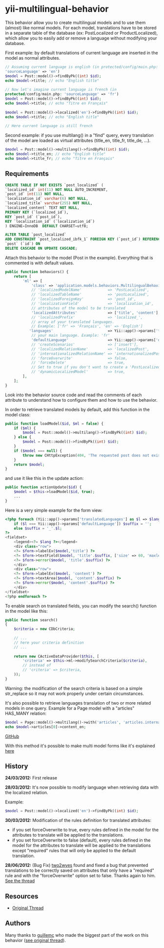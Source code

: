 yii-multilingual-behavior
=========================

This behavior allow you to create multilingual models and to use them
(almost) like normal models. For each model, translations have to be
stored in a separate table of the database (ex: PostLocalized or
ProductLocalized), which allow you to easily add or remove a language without
modifying your database.

First example: by default translations of current language are inserted
in the model as normal attributes.


```php
// Assuming current language is english (in protected/config/main.php:
'sourceLanguage' => 'en')
$model = Post::model()->findByPk((int) $id);
echo $model->title; // echo "English title"
 
// Now let's imagine current language is french (in
protected/config/main.php: 'sourceLanguage' => 'fr')
$model = Post::model()->findByPk((int) $id);
echo $model->title; // echo "Titre en Français"
 
$model = Post::model()->localized('en')->findByPk((int) $id);
echo $model->title; // echo "English title"
 
// Here current language is still french
```


Second example: if you use multilang() in a "find" query, every
translation of the model are loaded as virtual attributes (title_en,
title_fr, title_de, ...).


```php
$model = Post::model()->multilang()->findByPk((int) $id);
echo $model->title_en; // echo "English title"
echo $model->title_fr; // echo "Titre en Français"
```


Requirements
------------


```sql
CREATE TABLE IF NOT EXISTS `post_localized` (
`localized_id` int(11) NOT NULL AUTO_INCREMENT,
`post_id` int(11) NOT NULL,
`localization_id` varchar(6) NOT NULL,
`localized_title` varchar(255) NOT NULL,
`localized_content` TEXT NOT NULL,
PRIMARY KEY (`localized_id`),
KEY `post_id` (`post_id`),
KEY `localization_id` (`localization_id`)
) ENGINE=InnoDB  DEFAULT CHARSET=utf8;

ALTER TABLE `post_localized`
ADD CONSTRAINT `post_localized_ibfk_1` FOREIGN KEY (`post_id`) REFERENCES
`post` (`id`) ON
DELETE CASCADE ON UPDATE CASCADE;
```


Attach this behavior to the model (Post in the example). Everything that
is commented is with default values.


```php
public function behaviors() {
    return [
        'ml' => [
            'class' => 'application.models.behaviors.MultilingualBehavior',
            // 'localizedModelName'            => 'PostLocalized',
            // 'localizedTableName'            => 'postLocalized',
            // 'localizedForeignKey'           => 'post_id',
            // 'localizationField'             => 'localization_id',
            // attributes of the model to be translated
            'localizedAttributes'              => ['title', 'content'],
            // 'localizedPrefix'               => 'localized_',
            // array of your translated languages.
            // Example: ['fr' => 'Français', 'en' => 'English'] 
           'languages'                         => Yii::app()->params['translatedLanguages'],
            // your main language. Example: 'fr'
            'defaultLanguage'                  => Yii::app()->params['defaultLanguage'],
            // 'createScenarios'               => ['insert'],
            // 'localizedRelationName'         => 'localizedPost',
            // 'internationalizedRelationName' => 'internationalizedPost',
            // 'forceOverwrite'                => false,
            // 'forceDelete'                   => true, 
            // Set to true if you don't want to create a 'PostLocalized.php' in your models folder
            // 'dynamicLocalizedModel'         => true,
        ],
    ];
}
```


Look into the behavior source code and read the comments of each
attribute to understand how to configure them and how to use the
behavior.

In order to retrieve translated models by default, add this function in
the model class:


```php
public function loadModel($id, $ml = false) {
    if ($ml) {
        $model = Post::model()->multilang()->findByPk((int) $id);
    } else {
        $model = Post::model()->findByPk((int) $id);
    }
    if ($model === null) {
        throw new CHttpException(404, 'The requested post does not exist.');
    }
    return $model;
}
```


and use it like this in the update action:


```php
public function actionUpdate($id) {
    $model = $this->loadModel($id, true);
    ...
}
```


Here is a very simple example for the form view: 


```php
<?php foreach (Yii::app()->params['translatedLanguages'] as $l => $lang):
    if ($l === Yii::app()->params['defaultLanguage']) $suffix = '';
    else $suffix = '_'.$l;
?>
<fieldset>
    <legend><?= $lang ?></legend> 
    <div class="row">
    <?= $form->labelEx($model,'title') ?>
    <?= $form->textField($model, 'title'.$suffix, ['size' => 60, 'maxlength' => 255]) ?>
    <?= $form->error($model, 'title'.$suffix) ?>
    </div>
    <div class="row">
    <?= $form->labelEx($model, 'content') ?>
    <?= $form->textArea($model, 'content'.$suffix) ?>
    <?= $form->error($model, 'content'.$suffix) ?>
    </div>
</fieldset>
<?php endforeach ?>
```


To enable search on translated fields, you can modify the search()
function in the model like this:


```php
public function search()
{
    $criteria = new CDbCriteria;
 
    // ...
    // here your criteria definition
    // ...
 
    return new CActiveDataProvider($this, [
        'criteria' => $this->ml->modifySearchCriteria($criteria),
        // instead of
        // 'criteria' => $criteria,
    ));
}
```


Warning: the modification of the search criteria is based on a simple
str_replace so it may not work properly under certain circumstances.

It's also possible to retrieve languages translation of two or more
related models in one query. Example for a Page model with a "articles"
HAS_MANY relation: 


```php
$model = Page::model()->multilang()->with('articles', 'articles.internationalizedArticle')->findByPk((int) $id);
echo $model->articles[0]->content_en;
```


[GitHub](http://github.com)

With this method it's possible to make multi model forms like it's
explained [here](http://www.yiiframework.com/wiki/19/how-to-use-a-single-form-to-collect-data-for-two-or-more-models/)


History
-------

**24/03/2012:** First release

**28/03/2012:** It's now possible to modify language when retrieving
data with the localized relation.

Example:


```php
$model = Post::model()->localized('en')->findByPk((int) $id);
```


**30/03/2012:** Modification of the rules definition for translated
attributes:

* if you set forceOverwrite to true, every rules defined in the model
  for the attributes to translate will be applied to the translations.
* if you set forceOverwrite to false (default), every rules defined in
  the model for the attributes to translate will be applied to the
  translations except "required" rules that will only be applied to the
  default translation.

**28/06/2012:** (Bug Fix)
[two2wyes](http://www.yiiframework.com/forum/index.php/topic/4888-multilingual-models/page__view__findpost__p__155755) found and fixed a bug that prevented translations to be correctly saved on attributes that only have a "required" rule and with the "forceOverwrite" option set to false. Thanks again to him. [See the thread](http://www.yiiframework.com/forum/index.php/topic/4888-multilingual-models/page__view__findpost__p__155755)


Resources
---------

* [Original
  Thread](http://www.yiiframework.com/forum/index.php/topic/4888-multilingual-models/)


Authors
-------

Many thanks to [guillemc](http://www.yiiframework.com/user/2677) who made the biggest part of the work on this behavior ([see original thread](http://www.yiiframework.com/forum/index.php/topic/4888-multilingual-models/)).
